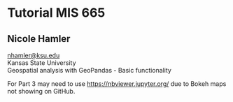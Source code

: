 # Tutorial MIS 665
## Nicole Hamler
nhamler@ksu.edu </br>
Kansas State University </br>
Geospatial analysis with GeoPandas - Basic functionality

For Part 3 may need to use https://nbviewer.jupyter.org/ due to Bokeh maps not showing on GitHub. 
